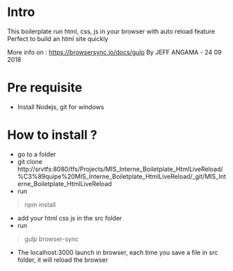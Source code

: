 # Intro
This boilerplate run html, css, js in your browser with auto reload feature
Perfect to build an html site quickly

More info on : https://browsersync.io/docs/gulp
By JEFF ANGAMA - 24 09 2018

# Pre requisite
* Install Nodejs, git for windows

# How to install ?

* go to a folder
* git clone http://srvtfs:8080/tfs/Projects/MIS_Interne_Boiletplate_HtmlLiveReload/%C3%89quipe%20MIS_Interne_Boiletplate_HtmlLiveReload/_git/MIS_Interne_Boiletplate_HtmlLiveReload
* run 
> npm install
* add your html css js in the src folder
* run 
> gulp browser-sync
* The localhost:3000 launch in browser, each time you save a file in src folder, it will reload the browser
